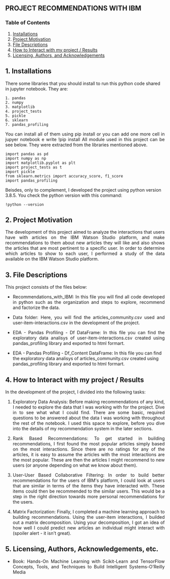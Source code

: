 ## PROJECT RECOMMENDATIONS WITH IBM

### Table of Contents

1. [Installations](#installation)
2. [Project Motivation](#motivation)
3. [File Descriptions](#files)
4. [How to Interact with my project / Results](#results)
5. [Licensing, Authors, and Acknowledgements](#licensing)


## 1. Installations <a name="installation"></a>
There some libraries that you should install to run this python code shared in jupyter notebook. They are:

	1. pandas
	2. numpy
	3. matplotlib
	4. project_tests
	5. pickle
	6. sklearn
	7. pandas_profiling
		
<p align="justify">You can install all of them using pip install <librarie_name> or you can add one more cell in jupyer notebook e write !pip install <librarie_name>
All module used in this project can be see below. They were extracted from the libraries mentioned above.</p>

	import pandas as pd
	import numpy as np
	import matplotlib.pyplot as plt
	import project_tests as t
	import pickle
	from sklearn.metrics import accuracy_score, f1_score
	import pandas_profiling

Beisdes, only to complement, I developed the project using python version 3.8.5. You check the python version with this command:

	!python --version	

## 2. Project Motivation<a name="motivation"></a>

<p align="justify">The development of this project aimed to analyze the interactions that users have with articles on the IBM Watson Studio platform, and make recommendations to them about new articles they will like and also shows the articles that are most pertinent to a specific user. In order to determine which articles to show to each user, I performed a study of the data available on the IBM Watson Studio platform.</p>

## 3. File Descriptions<a name="files"></a>

This project consists of the files below:

<ul>		
	<li><p align="justify">Recommendations_with_IBM: In this file you will find all code developed in python such as the organization and steps to explore, recommend and factorize the data.</p>
	<li><p align="justify">Data folder: Here, you will find the articles_community.csv used and user-item-interactions.csv in the development of the project.</p>
	<li><p align="justify">EDA - Pandas Profiling - Df DataFrame: In this file you can find the exploratory data analisys of user-item-interactions.csv created using pandas_profiling library and exported to html formart.</p>
	<li>EDA - Pandas Profiling - Df_Content DataFrame: In this file you can find the exploratory data analisys of articles_community.csv created using pandas_profiling library and exported to html formart.
</ul>

## 4. How to Interact with my project / Results<a name="results"></a>

<p align="justify">In the development of the project, I divided into the following tasks:</p>

<ol>
	<li><p align="justify">Exploratory Data Analysis: Before making recommendations of any kind, I needed to explore the data that I was working with for the project. Dive in to see what what I could find. There are some basic, required questions to be answered about the data I was working with throughout the rest of the notebook. I used this space to explore, before you dive into the details of my recommendation system in the later sections.</li>			
	<li><p align="justify">Rank Based Recommendations: To get started in building recommendations, I first found the most popular articles simply based on the most interactions. Since there are no ratings for any of the articles, it is easy to assume the articles with the most interactions are the most popular. These are then the articles I might recommend to new users (or anyone depending on what we know about them).</p>
	<li><p align="justify">User-User Based Collaborative Filtering: In order to build better recommendations for the users of IBM's platform, I could look at users that are similar in terms of the items they have interacted with. These items could then be recommended to the similar users. This would be a step in the right direction towards more personal recommendations for the users.
	<li><p align="justify">Matrix Factorization: Finally, I completed a machine learning approach to building recommendations. Using the user-item interactions, I builded out a matrix decomposition. Using your decomposition, I got an idea of how well I could predict new articles an individual might interact with (spoiler alert - it isn't great).</p>
</ol>

## 5. Licensing, Authors, Acknowledgements, etc.<a name="licensing"></a>

<ul>
	<li><p align="justify">Book: Hands-On Machine Learning with Scikit-Learn and TensorFlow Concepts, Tools, and Techniques to Build Intelligent Systems-O’Reilly Media</p>
</ul>
